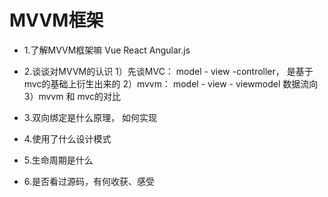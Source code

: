 # MVVM框架
* 1.了解MVVM框架嘛
  Vue React Angular.js

* 2.谈谈对MVVM的认识
  1）先谈MVC： model - view -controller， 是基于mvc的基础上衍生出来的
  2）mvvm： model - view - viewmodel
    数据流向
  3）mvvm 和 mvc的对比

* 3.双向绑定是什么原理， 如何实现


* 4.使用了什么设计模式


* 5.生命周期是什么


* 6.是否看过源码，有何收获、感受
